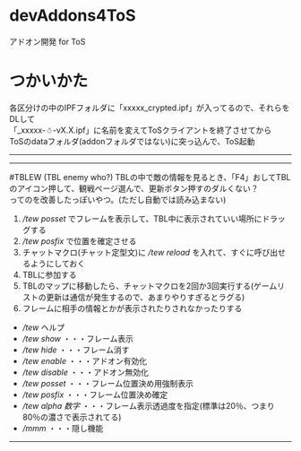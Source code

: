 # devAddons4ToS
アドオン開発 for ToS
# つかいかた
各区分けの中のIPFフォルダに「xxxxx_crypted.ipf」が入ってるので、それらをDLして  
「_xxxxx-☃-vX.X.ipf」に名前を変えてToSクライアントを終了させてから  
ToSのdataフォルダ(addonフォルダではない)に突っ込んで、ToS起動
***
***
#TBLEW (TBL enemy who?)
TBLの中で敵の情報を見るとき、「F4」おしてTBLのアイコン押して、観戦ページ選んで、更新ボタン押すのダルくない？  
ってのを改善したっぽいやつ。(ただし自動では読み込まない)

1. */tew posset* でフレームを表示して、TBL中に表示されていい場所にドラッグする
2. */tew posfix* で位置を確定させる
3. チャットマクロ(チャット定型文)に */tew reload* を入れて、すぐに呼び出せるようにしておく
4. TBLに参加する
5. TBLのマップに移動したら、チャットマクロを2回か3回実行する(ゲームリストの更新は通信が発生するので、あまりやりすぎるとラグる)
6. フレームに相手の情報とかが表示されたりされなかったりする

* */tew* ヘルプ
* */tew show* ・・・フレーム表示
* */tew hide* ・・・フレーム消す
* */tew enable* ・・・アドオン有効化
* */tew disable* ・・・アドオン無効化
* */tew posset* ・・・フレーム位置決め用強制表示
* */tew posfix* ・・・フレーム位置決め確定
* */tew alpha 数字* ・・・フレーム表示透過度を指定(標準は20％、つまり80％の濃さで表示されてる)
* */mmm* ・・・隠し機能
***
